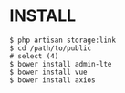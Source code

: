 # INSTALL
```shell
$ php artisan storage:link
$ cd /path/to/public
# select (4)
$ bower install admin-lte
$ bower install vue
$ bower install axios
```
